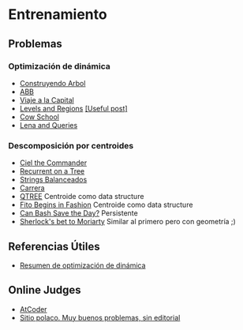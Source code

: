 # Entrenamiento

## Problemas

### Optimización de dinámica

+ [Construyendo Arbol](http://matcomgrader.com/problem/9135/construyendo-arbol/)
+ [ABB](http://matcomgrader.com/problem/5760/abb/)
+ [Viaje a la Capital](http://matcomgrader.com/problem/5779/viaje-a-la-capital/)
+ [Levels and Regions](http://codeforces.com/problemset/problem/674/C) [\[Useful post\]](http://codeforces.com/blog/entry/46693?locale=en)
+ [Cow School](http://coj.uci.cu/24h/problem.xhtml?pid=3905)
+ [Lena and Queries](http://codeforces.com/problemset/problem/678/F)


### Descomposición por centroides

+ [Ciel the Commander](http://codeforces.com/problemset/problem/321/C)
+ [Recurrent on a Tree](https://www.hackerrank.com/contests/w34/challenges/recurrent-on-tree)
+ [Strings Balanceados](http://matcomgrader.com/problem/9147/strings-balanceados/)
+ [Carrera](http://matcomgrader.com/problem/4501/carrera/)
+ [QTREE](http://www.spoj.com/problems/QTREE5/) Centroide como data structure
+ [Fito Begins in Fashion](http://coj.uci.cu/24h/problem.xhtml?pid=3744) Centroide como data
  structure
+ [Can Bash Save the Day?](http://codeforces.com/contest/757/problem/G) Persistente
+ [Sherlock's bet to Moriarty](http://codeforces.com/contest/776/problem/F) Similar al primero pero
  con geometría ;)

## Referencias Útiles

+ [Resumen de optimización de dinámica](http://codeforces.com/blog/entry/8219)


## Online Judges

+ [AtCoder](http://atcoder.jp)
+ [Sitio polaco. Muy buenos problemas, sin editorial](http://main.edu.pl)

